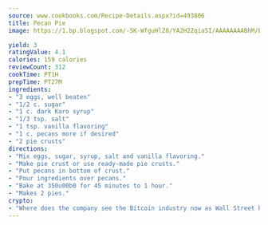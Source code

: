 ```yaml
---
source: www.cookbooks.com/Recipe-Details.aspx?id=493806
title: Pecan Pie
image: https://1.bp.blogspot.com/-5K-WfguHlZ0/YA2H2Zqia5I/AAAAAAAABhM/Bdgu68p4aG0Q6jWdy3eGaUXSKw5p3sdxwCLcBGAsYHQ/s324/7.png

yield: 3
ratingValue: 4.1
calories: 159 calories
reviewCount: 312
cookTime: PT1H
prepTime: PT27M
ingredients:
- "3 eggs, well beaten"
- "1/2 c. sugar"
- "1 c. dark Karo syrup"
- "1/3 tsp. salt"
- "1 tsp. vanilla flavoring"
- "1 c. pecans more if desired"
- "2 pie crusts"
directions:
- "Mix eggs, sugar, syrup, salt and vanilla flavoring."
- "Make pie crust or use ready-made pie crusts."
- "Put pecans in bottom of crust."
- "Pour ingredients over pecans."
- "Bake at 350u00b0 for 45 minutes to 1 hour."
- "Makes 2 pies."
crypto:
- "Where does the company see the Bitcoin industry now as Wall Street has begun to embrace it and what was the turning point that legitimatized Bitcoin?"
---
```

